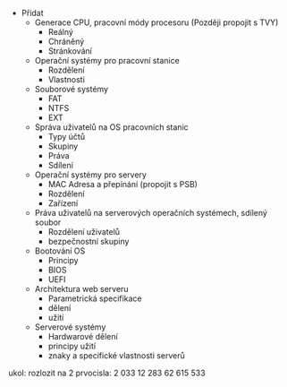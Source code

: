 - Přidat
	- Generace CPU, pracovní módy procesoru (Později propojit s TVY)
		- Reálný
		- Chráněný
		- Stránkování
	- Operační systémy pro pracovní stanice
		- Rozdělení
		- Vlastnosti
	- Souborové systémy
		- FAT
		- NTFS
		- EXT
	- Správa uživatelů na OS pracovních stanic
		- Typy účtů
		- Skupiny
		- Práva
		- Sdílení
	- Operační systémy pro servery
		- MAC Adresa a přepínání (propojit s PSB)
		- Rozdělení
		- Zařízení
	- Práva uživatelů na serverových operačních systémech, sdílený soubor
		- Rozdělení uživatelů
		- bezpečnostní skupiny
	- Bootování OS
		- Principy
		- BIOS
		- UEFI
	- Architektura web serveru
		- Parametrická specifikace
		- dělení
		- užití
	- Serverové systémy
		- Hardwarové dělení
		- principy užití
		- znaky a specifické vlastnosti serverů

ukol:
rozlozit na 2 prvocisla:
2 033
12 283
62 615 533
